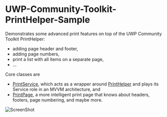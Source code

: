 # UWP-Community-Toolkit-PrintHelper-Sample
Demonstrates some advanced print features on top of the UWP Community Toolkit PrintHelper:

* adding page header and footer,
* adding page numbers,
* print a list with all items on a separate page,
* ...

Core classes are
* [PrintService](https://github.com/XamlBrewer/UWP-Community-Toolkit-PrintHelper-Sample/blob/master/XamlBrewer.Uwp.ToolkitPrintHelperSample/Services/Printing/PrintService.cs), which acts as a wrapper around [PrintHelper](https://github.com/Microsoft/UWPCommunityToolkit/tree/master/Microsoft.Toolkit.Uwp/Helpers/PrintHelper) and plays its Service role in an MVVM architecture, and
* [PrintPage](https://github.com/XamlBrewer/UWP-Community-Toolkit-PrintHelper-Sample/blob/master/XamlBrewer.Uwp.ToolkitPrintHelperSample/Services/Printing/PrintPage.xaml.cs), a more intelligent print page that knows about headers, footers, page numbering, and maybe more.

![ScreenShot](Assets/HeaderFooterPageNumbers.png?raw=true "Screenshot")
